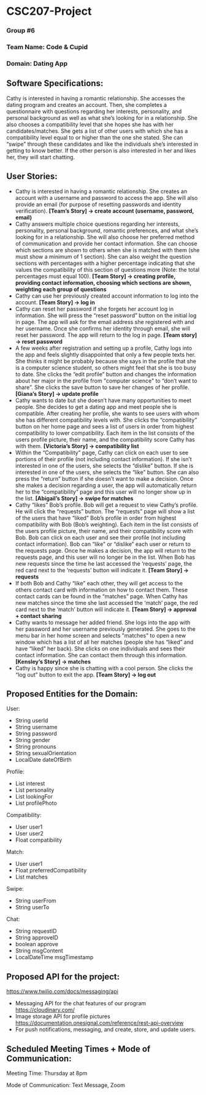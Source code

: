 # CSC207-Project
### Group #6 

### Team Name: Code & Cupid 

### Domain: Dating App  

## Software Specifications: 

Cathy is interested in having a romantic relationship. She accesses the dating program and creates an account. Then, she completes a questionnaire with questions regarding her interests, personality, and personal background as well as what she’s looking for in a relationship. She also chooses a compatibility level that she hopes she has with her candidates/matches. She gets a list of other users with which she has a compatibility level equal to or higher than the one she stated. She can “swipe” through these candidates and like the individuals she’s interested in getting to know better. If the other person is also interested in her and likes her, they will start chatting. 

## User Stories:  
- Cathy is interested in having a romantic relationship. She creates an account with a username and password to access the app. She will also provide an email (for purpose of resetting passwords and identity verification). **[Team’s Story] -> create account (username, password, email)**
- Cathy answers multiple choice questions regarding her interests, personality, personal background, romantic preferences, and what she’s looking for in a relationship. She will also choose her preferred method of communication and provide her contact information. She can choose which sections are shown to others when she is matched with them (she must show a minimum of 1 section). She can also weight the question sections with percentages with a higher percentage indicating that she values the compatibility of this section of questions more (Note: the total percentages must equal 100). **[Team Story] -> creating profile, providing contact information, choosing which sections are shown, weighting each group of questions**
- Cathy can use her previously created account information to log into the account. **[Team Story] -> log in**
- Cathy can reset her password if she forgets her account log in information. She will press the “reset password” button on the initial log in page. The app will ask for the email address she registered with and her username. Once she confirms her identity through email, she will reset her password. The app will return to the log in page. **[Team story] -> reset password**
- A few weeks after registration and setting up a profile, Cathy logs into the app and feels slightly disappointed that only a few people texts her. She thinks it might be probably because she says in the profile that she is a computer science student, so others might feel that she is too busy to date. She clicks the “edit profile” button and changes the information about her major in the profile from "computer science" to “don’t want to share”. She clicks the save button to save her changes of her profile. **[Giana’s Story] -> update profile**
- Cathy wants to date but she doesn’t have many opportunities to meet people. She decides to get a dating app and meet people she is compatible. After creating her profile, she wants to see users with whom she has different compatibility levels with. She clicks the “compatibility” button on her home page and sees a list of users in order from highest compatibility to lower compatibility. Each item in the list consists of the users profile picture, their name, and the compatibility score Cathy has with them. **[Victoria’s Story] -> compatibility list** 
- Within the “Compatibility” page, Cathy can click on each user to see portions of their profile (not including contact information). If she isn’t interested in one of the users, she selects the “dislike” button. If she is interested in one of the users, she selects the “like” button. She can also press the “return” button if she doesn’t want to make a decision. Once she makes a decision regarding a user, the app will automatically return her to the “compatibility” page and this user will no longer show up in the list. **[Abigail’s Story] -> swipe for matches** 
- Cathy “likes” Bob’s profile. Bob will get a request to view Cathy’s profile. He will click the “requests” button. The “requests” page will show a list of the users that have “liked” Bob’s profile in order from highest compatibility with Bob (Bob’s weighting). Each item in the list consists of the users profile picture, their name, and their compatibility score with Bob. Bob can click on each user and see their profile (not including contact information). Bob can “like” or “dislike” each user or return to the requests page. Once he makes a decision, the app will return to the requests page, and this user will no longer be in the list. When Bob has new requests since the time he last accessed the ‘requests’ page, the red card next to the ‘requests’ button will indicate it. **[Team Story] -> requests** 
- If both Bob and Cathy “like” each other, they will get access to the others contact card with information on how to contact them. These contact cards can be found in the “matches” page. When Cathy has new matches since the time she last accessed the ‘match’ page, the red card next to the ‘match’ button will indicate it. **[Team Story] -> approval + contact sharing**  
- Cathy wants to message her added friend. She logs into the app with her password and her username previously generated. She goes to the menu bar in her home screen and selects "matches" to open a new window which has a list of all her matches (people she has “liked” and have “liked” her back). She clicks on one individuals and sees their contact information. She can contact them through this information. **[Kensley’s Story] -> matches** 
- Cathy is happy since she is chatting with a cool person. She clicks the “log out” button to exit the app. **[Team Story] -> log out**  

## Proposed Entities for the Domain:  

User:  
- String userId 
- String username 
- String password 
- String gender 
- String pronouns 
- String sexualOrientation 
- LocalDate dateOfBirth 

Profile: 
- List<String> interest 
- List<String> personality 
- List<String> lookingFor 
- List<String> profilePhoto 

Compatibility:
- User user1 
- User user2 
- Float compatibility 

Match:
- User user1 
- Float preferredCompatibility 
- List<String> matches 

Swipe:
- String userFrom 
- String userTo

Chat:
- String requestID 
- String approveID 
- boolean approve 
- String msgContent 
- LocalDateTime msgTimestamp

## Proposed API for the project: 

https://www.twilio.com/docs/messaging/api  
- Messaging API for the chat features of our program 
https://cloudinary.com/  
- Image storage API for profile pictures 
https://documentation.onesignal.com/reference/rest-api-overview 
- For push notifications, messaging, and create, store, and update users.  

## Scheduled Meeting Times + Mode of Communication:  

Meeting Time: Thursday at 8pm  

Mode of Communication: Text Message, Zoom  

 
